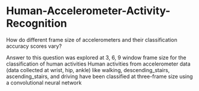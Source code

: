 # Human-Accelerometer-Activity-Recognition

How do different frame size of accelerometers and their classification accuracy scores vary?

Answer to this question was explored at 3, 6, 9 window frame size for the classification of human activities 
Human activities from accelerometer data (data collected at wrist, hip, ankle) like walking, descending_stairs, ascending_stairs, and driving  have been  classified at three-frame size  using a convolutional neural network
